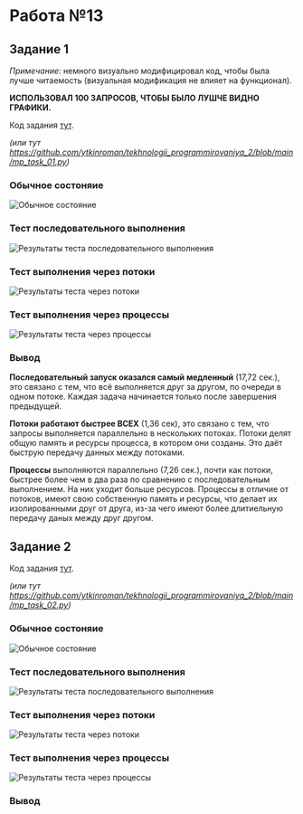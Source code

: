 # Работа №13

## Задание 1

*Примечание:* немного визуально модифицировал код, чтобы была лучше читаемость (визуальная модификация не влияет на функционал).

**ИСПОЛЬЗОВАЛ 100 ЗАПРОСОВ, ЧТОБЫ БЫЛО ЛУШЧЕ ВИДНО ГРАФИКИ.**

Код задания [тут](https://github.com/ytkinroman/tekhnologii_programmirovaniya_2/blob/main/mp_task_01.py).

*(или тут https://github.com/ytkinroman/tekhnologii_programmirovaniya_2/blob/main/mp_task_01.py)*


### Обычное состоняие
![Обычное состояние](img/img_01.jpg)


### Тест последовательного выполнения

![Результаты теста последовательного выполнения](img/img_02.jpg)


### Тест выполнения через потоки

![Результаты теста через потоки](img/img_03.jpg)


### Тест выполнения через процессы

![Результаты теста через процессы](img/img_04.jpg)


### Вывод
**Последовательный запуск оказался самый медленный** (17,72 сек.), это связано с тем, что всё выполняется друг за другом, по очереди в одном потоке. Каждая задача начинается только после завершения предыдущей.


**Потоки работают быстрее ВСЕХ** (1,36 сек), это связано с тем, что запросы выполняется параллельно в нескольких потоках. Потоки делят общую память и ресурсы процесса, в котором они созданы. Это даёт быструю передачу данных между потоками.


**Процессы** выполняются параллельно (7,26 сек.), почти как потоки, быстрее более чем в два раза по сравнению с последовательным выполнением. На них уходит больше ресурсов. Процессы в отличие от потоков, имеют свою собственную память и ресурсы, что делает их изолированными друг от друга, из-за чего имеют более длитиельную передачу даных между друг другом.





## Задание 2
Код задания [тут](https://github.com/ytkinroman/tekhnologii_programmirovaniya_2/blob/main/mp_task_02.py).

*(или тут https://github.com/ytkinroman/tekhnologii_programmirovaniya_2/blob/main/mp_task_02.py)*



### Обычное состоняие
![Обычное состояние](img/img_05.jpg)



### Тест последовательного выполнения

![Результаты теста последовательного выполнения](img/img_06.jpg)



### Тест выполнения через потоки

![Результаты теста через потоки](img/img_07.jpg)



### Тест выполнения через процессы

![Результаты теста через процессы](img/img_08.jpg)



### Вывод

